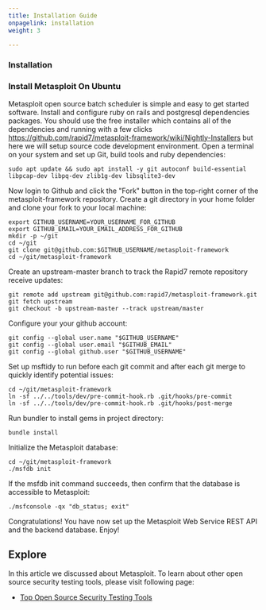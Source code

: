 ```yaml
---
title: Installation Guide
onpagelink: installation
weight: 3

---
```


### Installation

### Install Metasploit On Ubuntu

Metasploit open source batch scheduler is simple and easy to get started software. Install and configure ruby on rails and postgresql dependencies packages. You should use the free installer which contains all of the dependencies and running with a few clicks https://github.com/rapid7/metasploit-framework/wiki/Nightly-Installers but here we will setup source code development environment. Open a terminal on your system and set up Git, build tools and ruby dependencies:

    sudo apt update && sudo apt install -y git autoconf build-essential libpcap-dev libpq-dev zlib1g-dev libsqlite3-dev

Now login to Github and click the "Fork" button in the top-right corner of the metasploit-framework repository. Create a git directory in your home folder and clone your fork to your local machine:

    export GITHUB_USERNAME=YOUR_USERNAME_FOR_GITHUB
    export GITHUB_EMAIL=YOUR_EMAIL_ADDRESS_FOR_GITHUB
    mkdir -p ~/git
    cd ~/git
    git clone git@github.com:$GITHUB_USERNAME/metasploit-framework
    cd ~/git/metasploit-framework

Create an upstream-master branch to track the Rapid7 remote repository receive updates:

    git remote add upstream git@github.com:rapid7/metasploit-framework.git
    git fetch upstream
    git checkout -b upstream-master --track upstream/master

Configure your your github account:

    git config --global user.name "$GITHUB_USERNAME"
    git config --global user.email "$GITHUB_EMAIL"
    git config --global github.user "$GITHUB_USERNAME"

Set up msftidy to run before each git commit and after each git merge to quickly identify potential issues:

    cd ~/git/metasploit-framework
    ln -sf ../../tools/dev/pre-commit-hook.rb .git/hooks/pre-commit
    ln -sf ../../tools/dev/pre-commit-hook.rb .git/hooks/post-merge

Run bundler to install gems in project directory:

    bundle install

Initialize the Metasploit database:

    cd ~/git/metasploit-framework
    ./msfdb init

If the msfdb init command succeeds, then confirm that the database is accessible to Metasploit:

    ./msfconsole -qx "db_status; exit"

Congratulations! You have now set up the Metasploit Web Service REST API and the backend database. Enjoy!

Explore
-------

In this article we discussed about Metasploit. To learn about other open source security testing tools, please visit following page:

*   [Top Open Source Security Testing Tools](https://products.containerize.com/security-testing-tools/)
